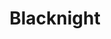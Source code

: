 ---
facebook: https://facebook.com/blacknight
instagram: https://instagram.com/blacknight
linkedin: https://linkedin.com/company/blacknight-internet-solutions-ltd
logohandle: blacknight
pinterest: http://pinterest.com/blacknight
sort: blacknight
title: Blacknight
twitter: https://x.com/blacknight
website: https://www.blacknight.com/
youtube: https://youtube.com/user/irishblacknight
---